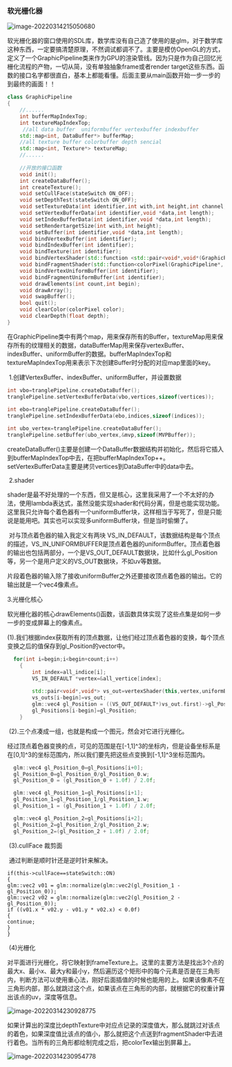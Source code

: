 ### 软光栅化器

![image-20220314215050680](E:\Doc\Graphic\pic\image-20220314215050680.png)

​		软光栅化器的窗口使用的SDL库，数学库没有自己造了使用的是glm，对于数学库这种东西，一定要搞清楚原理，不然调试都调不了。主要是模仿OpenGL的方式，定义了一个GraphicPipeline类来作为GPU的渲染管线。因为只是作为自己回忆光栅化流程的产物，一切从简，没有单独抽象frame或者render target这些东西。函数的接口名字都很直白，基本上都能看懂。后面主要从main函数开始一步一步的到最终的画面！！

```c++
class GraphicPipeline
{
    //......
    int bufferMapIndexTop;
    int textureMapIndexTop;
     //all data buffer  uniformbuffer vertexbuffer indexbuffer
    std::map<int, DataBuffer*> bufferMap;
    //all texture buffer colorbuffer depth sencial 
    std::map<int, Texture*> textureMap;
    //......
    
    //开放的接口函数
    void init(); 
    int createDataBuffer();
    int createTexture();
    void setCullFace(stateSwitch ON_OFF);
    void setDepthTest(stateSwitch ON_OFF);
    void setTextureData(int identifier,int with,int height,int channel,void *data,int length);
    void setVertexBufferData(int identifier,void *data,int length);
    void setIndexBufferData(int identifier,void *data,int length);
    void setRendertargetSize(int with,int height);
    void setBuffer(int identifier,void *data,int length);
    void bindVertexBuffer(int identifier);
    void bindIndexBuffer(int identifier);
    void bindTexture(int identifier);
    void bindVertexShader(std::function <std::pair<void*,void*(GraphicPipeline *,void*,int )>);
    void bindFragmentShader(std::function<colorPixel(GraphicPipeline*,     								std::vector<std::pair<void*,void*>>, 										std::vector<float>,int)>);
    void bindVertexUniformBuffer(int identifier);
    void bindFragmentUniformBuffer(int identifier);
    void drawElements(int count,int begin);
    void drawArray();
    void swapBuffer();
    bool quit();
    void clearColor(colorPixel color);
    void clearDepth(float depth);
}
```

​		在GraphicPipeline类中有两个map，用来保存所有的Buffer，textureMap用来保存所有的纹理相关的数据，dataBufferMap用来保存vertexBuffer、indexBuffer、uniformBuffer的数据。bufferMapIndexTop和textureMapIndexTop用来表示下次创建Buffer时分配的对应map里面的key。

​		1.创建VertexBuffer、indexBuffer、uniformBuffer，并设置数据

```c++
int vbo=tranglePipeline.createDataBuffer();
tranglePipeline.setVertexBufferData(vbo,vertices,sizeof(vertices));
    
int ebo=tranglePipeline.createDataBuffer();
tranglePipeline.setIndexBufferData(ebo,indices,sizeof(indices));

int ubo_vertex=tranglePipeline.createDataBuffer();
tranglePipeline.setBuffer(ubo_vertex,&mvp,sizeof(MVPBuffer));
```

​		createDataBuffer()主要是创建一个DataBuffer数据结构并初始化，然后将它插入到bufferMapIndexTop中去，在把bufferMapIndexTop++。setVertexBufferData主要是拷贝vertices到DataBuffer中的data中去。

​	2.shader

​	shader是最不好处理的一个东西，但又是核心，这里我采用了一个不太好的办法，使用lambda表达式，虽然没能实现shader和代码分离，但是也能实现功能。这里我只允许每个着色器有一个uniformBuffer块，这样相当于写死了，但是只能说是能用吧。其实也可以实现多uniformBuffer块，但是当时偷懒了。

​	对与顶点着色器的输入我定义有两块 VS_IN_DEFAULT，该数据结构是每个顶点的描述，VS_IN_UNIFORMBUFFER是顶点着色器的uniformBuffer。顶点着色器的输出也包括两部分，一个是VS_OUT_DEFAULT数据块，比如什么gl_Position等，另一个是用户定义的VS_OUT数据块，不如uv等数据。

​	片段着色器的输入除了接收uniformBuffer之外还要接收顶点着色器的输出。它的输出就是一个vec4像素点。

3.光栅化核心

​	软光栅化器的核心drawElements()函数，该函数具体实现了这些点集是如何一步一步的变成屏幕上的像素点。

​	(1).我们根据index获取所有的顶点数据，让他们经过顶点着色器的变换，每个顶点变换之后的值保存到gl_Position的vector中。

```C++
  for(int i=begin;i<begin+count;i++)
    {
        int index=all_indice[i];
        VS_IN_DEFAULT *vertex=&all_vertice[index];
        
        std::pair<void*,void*> vs_out=vertexShader(this,vertex,uniformBufferIndex_vertex);
        vs_outs[i-begin]=vs_out;
        glm::vec4 gl_Position = ((VS_OUT_DEFAULT*)vs_out.first)->gl_Position;
        gl_Positions[i-begin]=gl_Position;
    }
```

​	(2).三个点凑成一组，也就是构成一个图元，然会对它进行光栅化。

​	经过顶点着色器变换的点，可见的范围是在[-1,1]^3的坐标内，但是设备坐标系是在[0,1]^3的坐标范围内，所以我们要先把这些点变换到[-1,1]^3坐标范围内。

```C++
  glm::vec4 gl_Position_0=gl_Positions[i+0];
  gl_Position_0=gl_Position_0/gl_Position_0.w;
  gl_Position_0 = (gl_Position_0 + 1.0f) / 2.0f;

  glm::vec4 gl_Position_1=gl_Positions[i+1];
  gl_Position_1=gl_Position_1/gl_Position_1.w;
  gl_Position_1 = (gl_Position_1 + 1.0f) / 2.0f;

  glm::vec4 gl_Position_2=gl_Positions[i+2];
  gl_Position_2=gl_Position_2/gl_Position_2.w;
  gl_Position_2=(gl_Position_2 + 1.0f) / 2.0f;
```

​	(3).cullFace 裁剪面

​		通过判断是顺时针还是逆时针来解决。

```
if(this->cullFace==stateSwitch::ON)
{
glm::vec2 v01 = glm::normalize(glm::vec2(gl_Position_1 - gl_Position_0));
glm::vec2 v02 = glm::normalize(glm::vec2(gl_Position_2 - gl_Position_0));
if ((v01.x * v02.y - v01.y * v02.x) < 0.0f)
{
continue;
}
}
```

​	(4)光栅化

​		对平面进行光栅化，将它映射到frameTexture上。这里的主要方法是找出3个点的最大x、最小x、最大y和最小y，然后遍历这个矩形中的每个元素是否是在三角形内，判断方法可以使用重心法，刚好后面插值的时候也能用的上。如果该像素不在三角形内部，那么就跳过这个点，如果该点在三角形的内部，就根据它的权重计算出该点的uv，深度等信息。

![image-20220314230928775](E:\Doc\Graphic\pic\image-20220314230928775.png)

​		如果计算出的深度比depthTexture中对应点记录的深度值大，那么就跳过对该点的着色，如果深度值比该点的值小，那么就把这个点送到fragmentShader中去进行着色。当所有的三角形都绘制完成之后，把colorTex输出到屏幕上。

![image-20220314230954778](E:\Doc\Graphic\pic\image-20220314230954778.png)

